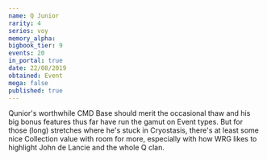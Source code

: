 ```yaml
---
name: Q Junior
rarity: 4
series: voy
memory_alpha:
bigbook_tier: 9
events: 20
in_portal: true
date: 22/08/2019
obtained: Event
mega: false
published: true
---
```


Qunior's worthwhile CMD Base should merit the occasional thaw and his big bonus features thus far have run the gamut on Event types. But for those (long) stretches where he's stuck in Cryostasis, there's at least some nice Collection value with room for more, especially with how WRG likes to highlight John de Lancie and the whole Q clan.

